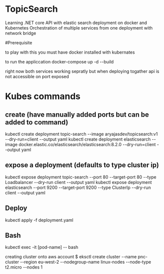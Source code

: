 # TopicSearch
Learning .NET core API with elastic search deployment on docker and Kubernetes
Orchestration of multiple services from one deployment with network bridge


#Prerequisite

to play with this you must have docker installed with kubernates

to run the appliccation
docker-compose up -d --build


right now both services working sepratly but when deploying togather api is not accessible on port exposed


# Kubes commands

## create (have manually added ports but can be added to command)


kubectl create deployment topic-search --image aryajasdev/topicsearch:v1 --dry-run=client --output yaml
kubectl create deployment elasticsearch --image docker.elastic.co/elasticsearch/elasticsearch:8.2.0  --dry-run=client --output yaml

## expose a deployment (defaults to type cluster ip)


kubectl expose deployment topic-search --port 80 --target-port 80 --type Loadbalancer --dry-run client --output yaml
kubectl expose deployment elasticsearch --port 9200 --target-port 9200 --type ClusterIp --dry-run client --output yaml

## Deploy
kubectl apply -f deployment.yaml

## Bash

kubectl exec -it [pod-name] -- bash

creating cluster onto aws account
$ eksctl create cluster --name pnc-cluster --region eu-west-2 --nodegroup-name linux-nodes --node-type t2.micro --nodes 1
